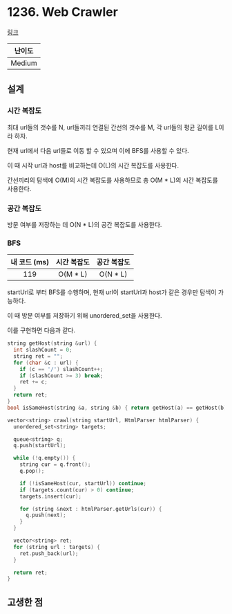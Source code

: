 # 1236. Web Crawler

[링크](https://leetcode.com/problems/web-crawler/description/)

| 난이도 |
| :----: |
| Medium |

## 설계

### 시간 복잡도

최대 url들의 갯수를 N, url들끼리 연결된 간선의 갯수를 M, 각 url들의 평균 길이를 L이라 하자.

현재 url에서 다음 url들로 이동 할 수 있으며 이에 BFS를 사용할 수 있다.

이 때 시작 url과 host를 비교하는데 O(L)의 시간 복잡도를 사용한다.

간선끼리의 탐색에 O(M)의 시간 복잡도를 사용하므로 총 O(M \* L)의 시간 복잡도를 사용한다.

### 공간 복잡도

방문 여부를 저장하는 데 O(N \* L)의 공간 복잡도를 사용한다.

### BFS

| 내 코드 (ms) | 시간 복잡도 | 공간 복잡도 |
| :----------: | :---------: | :---------: |
|     119      |  O(M \* L)  |  O(N \* L)  |

startUrl로 부터 BFS를 수행하며, 현재 url이 startUrl과 host가 같은 경우만 탐색이 가능하다.

이 때 방문 여부를 저장하기 위해 unordered_set을 사용한다.

이를 구현하면 다음과 같다.

```cpp
string getHost(string &url) {
  int slashCount = 0;
  string ret = "";
  for (char &c : url) {
    if (c == '/') slashCount++;
    if (slashCount >= 3) break;
    ret += c;
  }
  return ret;
}
bool isSameHost(string &a, string &b) { return getHost(a) == getHost(b); }

vector<string> crawl(string startUrl, HtmlParser htmlParser) {
  unordered_set<string> targets;

  queue<string> q;
  q.push(startUrl);

  while (!q.empty()) {
    string cur = q.front();
    q.pop();

    if (!isSameHost(cur, startUrl)) continue;
    if (targets.count(cur) > 0) continue;
    targets.insert(cur);

    for (string &next : htmlParser.getUrls(cur)) {
      q.push(next);
    }
  }

  vector<string> ret;
  for (string url : targets) {
    ret.push_back(url);
  }

  return ret;
}
```

## 고생한 점
